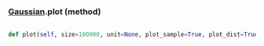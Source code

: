 ### [Gaussian](Gaussian.md).plot (method)


```py

def plot(self, size=100000, unit=None, plot_sample=True, plot_dist=True, show=False, **kwargs)

```


